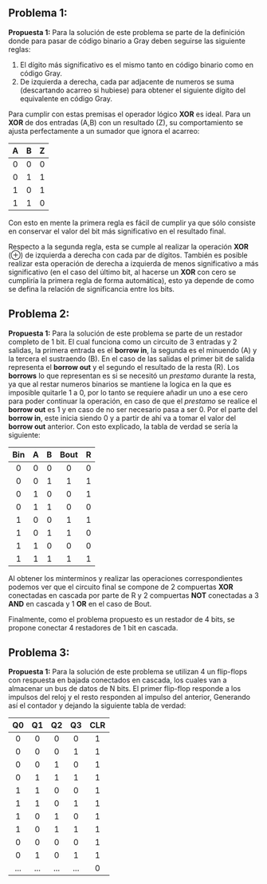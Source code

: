 ## Problema 1:
**Propuesta 1:** Para la solución de este problema se parte de la definición donde para pasar de código binario a Gray deben seguirse las siguiente reglas:

1. El dígito más significativo es el mismo tanto en código binario como en código Gray.
2. De izquierda a derecha, cada par adjacente de numeros se suma (descartando acarreo si hubiese) para obtener el siguiente dígito del equivalente en código Gray.

Para cumplir con estas premisas el operador lógico **XOR** es ideal. Para un **XOR** de dos entradas (A,B) con un resultado (Z), su comportamiento se ajusta perfectamente a un sumador que ignora el acarreo:

|A|B|Z|
|:-:|:-:|:-:|
|0|0|0|
|0|1|1|
|1|0|1|
|1|1|0|

Con esto en mente la primera regla es fácil de cumplir ya que sólo consiste en conservar el valor del bit más significativo en el resultado final.

Respecto a la segunda regla, esta se cumple al realizar la operación **XOR** ($\oplus$) de izquierda a derecha con cada par de dígitos. También es posible realizar esta operación de derecha a izquierda de menos significativo a más significativo (en el caso del último bit, al hacerse un **XOR** con cero se cumpliría la primera regla de forma automática), esto ya depende de como se defina la relación de significancia entre los bits.

## Problema 2:

**Propuesta 1:** Para la solución de este problema se parte de un restador completo de 1 bit. El cual funciona como un circuito de 3 entradas y 2 salidas, la primera entrada es el **borrow in**, la segunda es el minuendo (A) y la tercera el sustraendo (B). En el caso de las salidas el primer bit de salida representa el **borrow out** y el segundo el resultado de la resta (R). Los **borrows** lo que representan es si se necesitó un *prestamo* durante la resta, ya que al restar numeros binarios se mantiene la logica en la que es imposible quitarle 1 a 0, por lo tanto se requiere añadir un uno a ese cero para poder continuar la operación, en caso de que el *prestamo* se realice el **borrow out** es 1 y en caso de no ser necesario pasa a ser 0. Por el parte del **borrow in**, este inicia siendo 0 y a partir de ahí va a tomar el valor del **borrow out** anterior. Con esto explicado, la tabla de verdad se sería la siguiente:

| Bin | A | B | Bout | R |
|:---:|:-:|:-:|:----:|:-:|
|  0  | 0 | 0 |   0  | 0 |
|  0  | 0 | 1 |   1  | 1 |
|  0  | 1 | 0 |   0  | 1 |
|  0  | 1 | 1 |   0  | 0 |
|  1  | 0 | 0 |   1  | 1 |
|  1  | 0 | 1 |   1  | 0 |
|  1  | 1 | 0 |   0  | 0 |
|  1  | 1 | 1 |   1  | 1 |

Al obtener los minterminos y realizar las operaciones correspondientes podemos ver que el circuito final se compone de 2 compuertas **XOR** conectadas en cascada por parte de R y 2 compuertas **NOT** conectadas a 3 **AND** en cascada y 1 **OR** en el caso de Bout. 

Finalmente, como el problema propuesto es un restador de 4 bits, se propone conectar 4 restadores de 1 bit en cascada.

## Problema 3:

**Propuesta 1:**  Para la solución de este problema se utilizan 4 un flip-flops con respuesta en bajada conectados en cascada, los cuales van a almacenar un bus de datos de N bits. El primer flip-flop responde a los impulsos del reloj y el resto responden al impulso del anterior, Generando así el contador y dejando la siguiente tabla de verdad:

| Q0 | Q1 | Q2 | Q3 | CLR |
|:--:|:--:|:--:|:--:|:---:|
| 0  | 0  | 0  | 0  |  1  |
| 0  | 0  | 0  | 1  |  1  |
| 0  | 0  | 1  | 0  |  1  |
| 0  | 1  | 1  | 1  |  1  |
| 1  | 1  | 0  | 0  |  1  |
| 1  | 1  | 0  | 1  |  1  |
| 1  | 0  | 1  | 0  |  1  |
| 1  | 0  | 1  | 1  |  1  |
| 0  | 0  | 0  | 0  |  1  |
| 0  | 1  | 0  | 1  |  1  |
| ...  | ...  | ...  | ...  |  0  |



